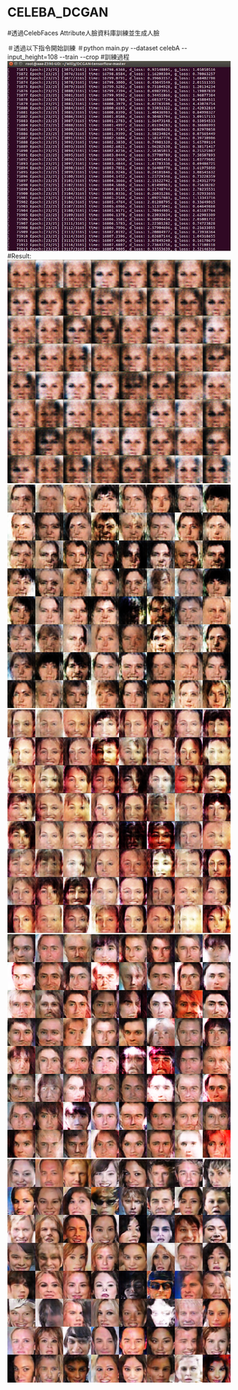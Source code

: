 # CELEBA_DCGAN
#透過CelebFaces Attribute人臉資料庫訓練並生成人臉

＃透過以下指令開始訓練
＃python main.py --dataset celebA --input_height=108 --train --crop
#訓練過程
![Image](https://github.com/willy030/CELEBA_DCGAN/blob/master/coding.jpg)
#Result:
![Image](https://github.com/willy030/CELEBA_DCGAN/blob/master/train_00000200.png)
![Image](https://github.com/willy030/CELEBA_DCGAN/blob/master/train_00001400.png)
![Image](https://github.com/willy030/CELEBA_DCGAN/blob/master/train_00001800.png)
![Image](https://github.com/willy030/CELEBA_DCGAN/blob/master/train_00003000.png)
![Image](https://github.com/willy030/CELEBA_DCGAN/blob/master/train_00009600.png)
